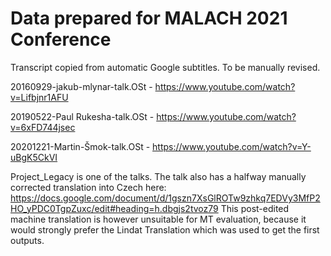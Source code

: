 # Data prepared for MALACH 2021 Conference


Transcript copied from automatic Google subtitles. To be manually revised.

20160929-jakub-mlynar-talk.OSt - https://www.youtube.com/watch?v=Lifbjnr1AFU

20190522-Paul Rukesha-talk.OSt - https://www.youtube.com/watch?v=6xFD744jsec

20201221-Martin-Šmok-talk.OSt  - https://www.youtube.com/watch?v=Y-uBgK5CkVI

Project_Legacy is one of the talks. The talk also has a halfway manually corrected translation into Czech here:
  https://docs.google.com/document/d/1gszn7XsGlROTw9zhkq7EDVy3MfP2HO_yPDC0TgpZuxc/edit#heading=h.dbgjs2tvoz79
This post-edited machine translation is however unsuitable for MT evaluation, because it would strongly prefer the Lindat Translation which was used to get the first outputs.

